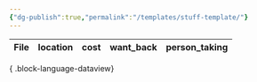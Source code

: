 ```yaml
---
{"dg-publish":true,"permalink":"/templates/stuff-template/"}
---
```



| File | location | cost | want_back | person_taking |
| ---- | -------- | ---- | --------- | ------------- |

{ .block-language-dataview}
